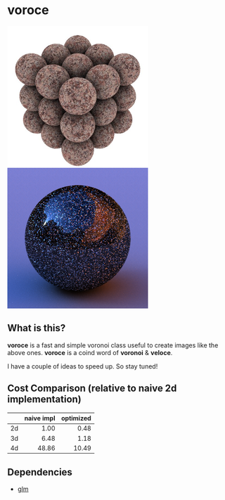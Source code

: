 # voroce
<img src="img/stone.jpg" alt="stone" title="stone" width="320"><img src="img/flake.png" alt="flake" title="flake" width="320">

## What is this?
**voroce** is a fast and simple voronoi class useful to create images like the above ones.
**voroce** is a coind word of **voronoi** & **veloce**.

I have a couple of ideas to speed up. So stay tuned!

## Cost Comparison (relative to naive 2d implementation)

|      |  naive impl |  optimized |
| ---- | ----------: | ---------: |
|  2d  |        1.00 |       0.48 |
|  3d  |        6.48 |       1.18 |
|  4d  |       48.86 |      10.49 |

## Dependencies
* [glm](https://github.com/g-truc/glm)
